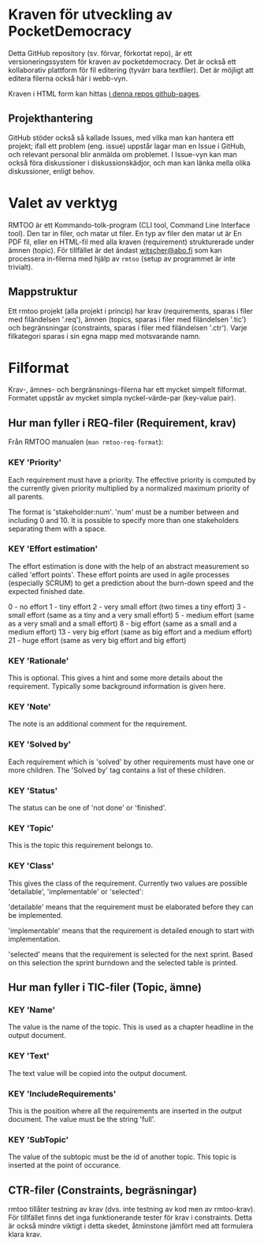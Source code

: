 # Kraven för utveckling av PocketDemocracy

Detta GitHub repository (sv. förvar, förkortat repo), är ett versioneringssystem
för kraven av pocketdemocracy. Det är också ett kollaborativ plattform för fil 
editering (tyvärr bara textfiler). Det är möjligt att editera filerna också här 
i webb-vyn.

Kraven i HTML form kan hittas [i denna repos github-pages](https://wi-tscher.github.io/pd-req/ReqsDocument.html).

## Projekthantering

GitHub stöder också så kallade Issues, med vilka man kan hantera ett projekt;
ifall ett problem (eng. issue) uppstår lagar man en Issue i GitHub, och
relevant personal blir anmälda om problemet. I Issue-vyn kan man också föra
diskussioner i diskussionskädjor, och man kan länka mella olika diskussioner,
enligt behov.

# Valet av verktyg

RMTOO är ett Kommando-tolk-program (CLI tool, Command Line Interface tool). Den
tar in filer, och matar ut filer. En typ av filer den matar ut är En PDF fil,
eller en HTML-fil med alla kraven (requirement) strukturerade under ämnen
(topic). För tillfället är det ändast witscher@abo.fi som kan processera
in-filerna med hjälp av ```rmtoo``` (setup av programmet är inte trivialt).

## Mappstruktur

Ett rmtoo projekt (alla projekt i princip) har krav (requirements, sparas i
filer med filändelsen '.req'), ämnen (topics, sparas i filer med filändelsen
'.tic') och begränsningar (constraints, sparas i filer med filändelsen '.ctr').
Varje filkategori sparas i sin egna mapp med motsvarande namn.

# Filformat

Krav-, ämnes- och bergränsnings-filerna har ett mycket simpelt filformat.
Formatet uppstår av mycket simpla nyckel-värde-par (key-value pair).

## Hur man fyller i REQ-filer (Requirement, krav)

Från RMTOO manualen (```man rmtoo-req-format```):

### KEY 'Priority'
    
Each requirement must have a priority.  The effective priority is computed by the currently given priority multiplied by a normalized maximum priority of all parents.
    
The format is 'stakeholder:num'. 'num' must be a number between and including 0 and 10.  It is possible to specify more than one stakeholders separating them with a space.

### KEY 'Effort estimation'
The effort estimation is done with the help of an abstract measurement so called 'effort points'. These effort points are used in agile processes (especially SCRUM) to get a prediction about the burn-down speed and the expected finished date.

0 - no effort
1 - tiny effort
2 - very small effort (two times a tiny effort)
3 - small effort (same as a tiny and a very small effort)
5 - medium effort (same as a very small and a small effort)
8 - big effort (same as a small and a medium effort)
13 - very big effort (same as big effort and a medium effort)
21 - huge effort (same as very big effort and big effort)

### KEY 'Rationale'
This is optional. This gives a hint and some more details about the requirement. Typically some background information is given here.

### KEY 'Note'
The note is an additional comment for the requirement.

### KEY 'Solved by'
Each requirement which is 'solved' by other requirements must have one or more children. The 'Solved by' tag contains a list of these children.

### KEY 'Status'
The status can be one of 'not done' or 'finished'.

### KEY 'Topic'
This is the topic this requirement belongs to.

### KEY 'Class'
This gives the class of the requirement. Currently two values are possible 'detailable', 'implementable' or 'selected':

'detailable' means that the requirement must be elaborated before they can be implemented.

'implementable' means that the requirement is detailed enough to start with implementation.

'selected' means  that  the requirement is selected for the next sprint. Based on this selection the sprint burndown and the selected table is printed.

## Hur man fyller i TIC-filer (Topic, ämne)

### KEY 'Name'
The value is the name of the topic.  This is used as a chapter headline in the output document.

### KEY 'Text'
The text value will be copied into the output document.

### KEY 'IncludeRequirements'
This  is the position where all the requirements are inserted in the output document.  The value must be the string 'full'.

### KEY 'SubTopic'
The value of the subtopic must be the id of another topic.  This topic is inserted at  the  point  of  occurance.

## CTR-filer (Constraints, begräsningar)

rmtoo tillåter testning av krav (dvs. inte testning av kod men av rmtoo-krav).
För tillfället finns det inga funktionerande tester för krav i constraints.
Detta är också mindre viktigt i detta skedet, åtminstone jämfört med att
formulera klara krav.